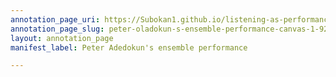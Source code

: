 ```yaml
---
annotation_page_uri: https://Subokan1.github.io/listening-as-performance-sensing-talkingdrum/annotations/peter-oladokun-s-ensemble-performance-canvas-1-927.json
annotation_page_slug: peter-oladokun-s-ensemble-performance-canvas-1-927
layout: annotation_page
manifest_label: Peter Adedokun's ensemble performance

---
```

